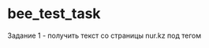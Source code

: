 # bee_test_task
Задание 1 - получить текст со страницы nur.kz под тегом <title>
Решение 1 - bee_test_task.py
Задание 2:
  - ответ не должен содержать название тега;
  - код должен иметь возможность парсить любой сайт.
Решение 2 - bee_test_task_2.py
Выполнила Мулдашева Жибек
